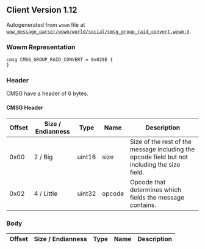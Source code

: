 ## Client Version 1.12

Autogenerated from `wowm` file at [`wow_message_parser/wowm/world/social/cmsg_group_raid_convert.wowm:3`](https://github.com/gtker/wow_messages/tree/main/wow_message_parser/wowm/world/social/cmsg_group_raid_convert.wowm#L3).

### Wowm Representation
```rust,ignore
cmsg CMSG_GROUP_RAID_CONVERT = 0x028E {
}
```
### Header
CMSG have a header of 6 bytes.

#### CMSG Header
| Offset | Size / Endianness | Type   | Name   | Description |
| ------ | ----------------- | ------ | ------ | ----------- |
| 0x00   | 2 / Big           | uint16 | size   | Size of the rest of the message including the opcode field but not including the size field.|
| 0x02   | 4 / Little        | uint32 | opcode | Opcode that determines which fields the message contains.|
### Body
| Offset | Size / Endianness | Type | Name | Description |
| ------ | ----------------- | ---- | ---- | ----------- |
